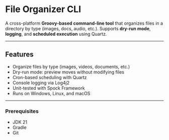 # File Organizer CLI

A cross-platform **Groovy-based command-line tool** that organizes files in a directory by type (images, docs, audio, etc.). Supports **dry-run mode**, **logging**, and **scheduled execution** using Quartz.

---

## Features

- Organize files by type (images, videos, documents, etc.)
- Dry-run mode: preview moves without modifying files
- Cron-based scheduling with Quartz
- Console logging via Log4j2
- Unit-tested with Spock Framework
- Runs on Windows, Linux, and macOS

---

### Prerequisites

- JDK 21
- Gradle
- Git

